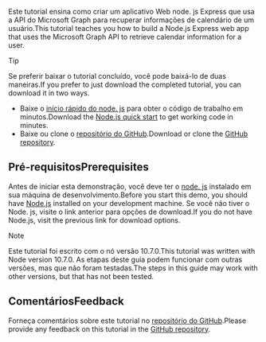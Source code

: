 <!-- markdownlint-disable MD002 MD041 -->

<span data-ttu-id="65959-101">Este tutorial ensina como criar um aplicativo Web node. js Express que usa a API do Microsoft Graph para recuperar informações de calendário de um usuário.</span><span class="sxs-lookup"><span data-stu-id="65959-101">This tutorial teaches you how to build a Node.js Express web app that uses the Microsoft Graph API to retrieve calendar information for a user.</span></span>

> [!TIP]
> <span data-ttu-id="65959-102">Se preferir baixar o tutorial concluído, você pode baixá-lo de duas maneiras.</span><span class="sxs-lookup"><span data-stu-id="65959-102">If you prefer to just download the completed tutorial, you can download it in two ways.</span></span>
>
> - <span data-ttu-id="65959-103">Baixe o [início rápido do node. js](https://developer.microsoft.com/graph/quick-start?platform=option-node) para obter o código de trabalho em minutos.</span><span class="sxs-lookup"><span data-stu-id="65959-103">Download the [Node.js quick start](https://developer.microsoft.com/graph/quick-start?platform=option-node) to get working code in minutes.</span></span>
> - <span data-ttu-id="65959-104">Baixe ou clone o [repositório do GitHub](https://github.com/microsoftgraph/msgraph-training-nodeexpressapp).</span><span class="sxs-lookup"><span data-stu-id="65959-104">Download or clone the [GitHub repository](https://github.com/microsoftgraph/msgraph-training-nodeexpressapp).</span></span>

## <a name="prerequisites"></a><span data-ttu-id="65959-105">Pré-requisitos</span><span class="sxs-lookup"><span data-stu-id="65959-105">Prerequisites</span></span>

<span data-ttu-id="65959-106">Antes de iniciar esta demonstração, você deve ter o [node. js](https://nodejs.org) instalado em sua máquina de desenvolvimento.</span><span class="sxs-lookup"><span data-stu-id="65959-106">Before you start this demo, you should have [Node.js](https://nodejs.org) installed on your development machine.</span></span> <span data-ttu-id="65959-107">Se você não tiver o Node. js, visite o link anterior para opções de download.</span><span class="sxs-lookup"><span data-stu-id="65959-107">If you do not have Node.js, visit the previous link for download options.</span></span>

> [!NOTE]
> <span data-ttu-id="65959-108">Este tutorial foi escrito com o nó versão 10.7.0.</span><span class="sxs-lookup"><span data-stu-id="65959-108">This tutorial was written with Node version 10.7.0.</span></span> <span data-ttu-id="65959-109">As etapas deste guia podem funcionar com outras versões, mas que não foram testadas.</span><span class="sxs-lookup"><span data-stu-id="65959-109">The steps in this guide may work with other versions, but that has not been tested.</span></span>

## <a name="feedback"></a><span data-ttu-id="65959-110">Comentários</span><span class="sxs-lookup"><span data-stu-id="65959-110">Feedback</span></span>

<span data-ttu-id="65959-111">Forneça comentários sobre este tutorial no [repositório do GitHub](https://github.com/microsoftgraph/msgraph-training-nodeexpressapp).</span><span class="sxs-lookup"><span data-stu-id="65959-111">Please provide any feedback on this tutorial in the [GitHub repository](https://github.com/microsoftgraph/msgraph-training-nodeexpressapp).</span></span>